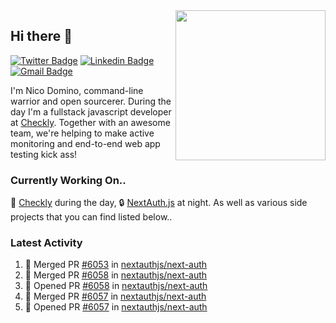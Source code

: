 <img align="right" src="https://user-images.githubusercontent.com/7415984/172472491-91b16eac-fa22-4ecf-92df-d687139fd1f9.gif" width="240" />

## Hi there 👋

[![Twitter Badge](https://img.shields.io/badge/-@ndom91-1ca0f1?style=flat-square&labelColor=1ca0f1&logo=twitter&logoColor=white&link=https://twitter.com/ndom91)](https://twitter.com/ndom91) [![Linkedin Badge](https://img.shields.io/badge/-ndom91-blue?style=flat-square&logo=Linkedin&logoColor=white&link=https://www.linkedin.com/in/ndom91/)](https://www.linkedin.com/in/ndom91/) [![Gmail Badge](https://img.shields.io/badge/-yo@ndo.dev-c14438?style=flat-square&logo=mail.ru&logoColor=white&link=mailto:yo@ndo.dev)](mailto:yo@ndo.dev)

I'm Nico Domino, command-line warrior and open sourcerer. During the day I'm a fullstack javascript developer at [Checkly](https://checklyhq.com). Together with an awesome team, we're helping to make active monitoring and end-to-end web app testing kick ass!

### Currently Working On..

🦝 [Checkly](https://checklyhq.com) during the day, 🔒 [NextAuth.js](https://github.com/nextauthjs/next-auth) at night. As well as various side projects that you can find listed below..

<!--START_SECTION_PROFILE_VIEWS:readme-info-->
<!--END_SECTION_PROFILE_VIEWS:readme-info-->

<!--START_SECTION_DAILY_COMMIT:readme-info-->
<!--END_SECTION_DAILY_COMMIT:readme-info-->

<!--START_SECTION_WEEKLY_COMMIT:readme-info-->
<!--END_SECTION_WEEKLY_COMMIT:readme-info-->

### Latest Activity

<!--START_SECTION:activity-->
1. 🎉 Merged PR [#6053](https://github.com/nextauthjs/next-auth/pull/6053) in [nextauthjs/next-auth](https://github.com/nextauthjs/next-auth)
2. 🎉 Merged PR [#6058](https://github.com/nextauthjs/next-auth/pull/6058) in [nextauthjs/next-auth](https://github.com/nextauthjs/next-auth)
3. 💪 Opened PR [#6058](https://github.com/nextauthjs/next-auth/pull/6058) in [nextauthjs/next-auth](https://github.com/nextauthjs/next-auth)
4. 🎉 Merged PR [#6057](https://github.com/nextauthjs/next-auth/pull/6057) in [nextauthjs/next-auth](https://github.com/nextauthjs/next-auth)
5. 💪 Opened PR [#6057](https://github.com/nextauthjs/next-auth/pull/6057) in [nextauthjs/next-auth](https://github.com/nextauthjs/next-auth)
<!--END_SECTION:activity-->
